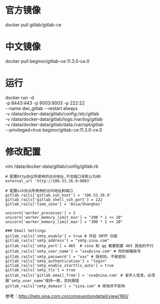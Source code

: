 # 官方镜像
docker pull gitlab/gitlab-ce
# 中文镜像
docker pull beginor/gitlab-ce:11.3.0-ce.0

# 运行
docker run -d \
    -p 8443:443 -p 9003:9003 -p 222:22 \
    --name dwi_gitlab --restart always \
    -v /data/docker-data/gitlab/config:/etc/gitlab \
    -v /data/docker-data/gitlab/logs:/var/log/gitlab \
    -v /data/docker-data/gitlab/data:/var/opt/gitlab \
    --privileged=true beginor/gitlab-ce:11.3.0-ce.0

    
# 修改配置    
vim /data/docker-data/gitlab/config/gitlab.rb  
```
# 配置http协议所使用的访问地址,不加端口号默认为80
external_url 'http://106.53.26.9:9003'

# 配置ssh协议所使用的访问地址和端口
gitlab_rails['gitlab_ssh_host'] = '106.53.26.9'
gitlab_rails['gitlab_shell_ssh_port'] = 222
gitlab_rails['time_zone'] = 'Asia/Shanghai'

unicorn['worker_processes'] = 2
unicorn['worker_memory_limit_min'] = "200 * 1 << 20"
unicorn['worker_memory_limit_max'] = "300 * 1 << 20" 

### Email Settings
gitlab_rails['smtp_enable'] = true # 开启 SMTP 功能
gitlab_rails['smtp_address'] = "smtp.sina.com"
gitlab_rails['smtp_port'] = 465  # sina 和 qq 都要配置 465 其他的不行
gitlab_rails['smtp_user_name'] = "xxx@sina.com" # 你的邮箱账号
gitlab_rails['smtp_password'] = "xxx" # 授权码，不是密码
gitlab_rails['smtp_authentication'] = "login"
gitlab_rails['smtp_enable_starttls_auto'] = true
gitlab_rails['smtp_tls'] = true
gitlab_rails['gitlab_email_from'] = 'xxx@sina.com' # 发件人信息，必须跟‘smtp_user_name’保持一致，否则报错
gitlab_rails['smtp_domain'] = "sina.com" # 修改并不影响 
```

参考：http://help.sina.com.cn/comquestiondetail/view/160/
